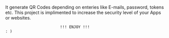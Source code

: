 It generate QR Codes depending on enteries like E-mails, password, tokens etc.
This project is implimented to increase the security level of your Apps or websites.

                            !!! ENJOY !!!                                       : )